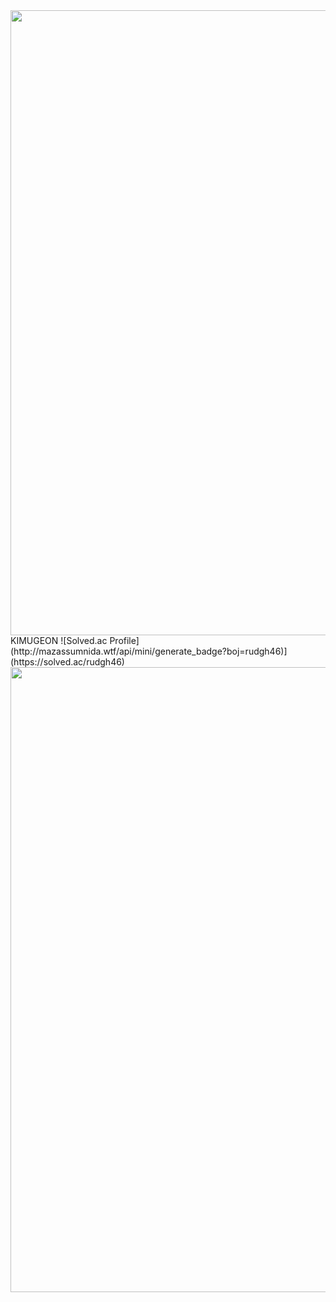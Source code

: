 <div><img src="https://user-images.githubusercontent.com/116149736/200574871-cf4ba89d-73f1-461e-adb7-7dd300720fff.jpg" width="1000"/>
KIMUGEON
![Solved.ac Profile](http://mazassumnida.wtf/api/mini/generate_badge?boj=rudgh46)](https://solved.ac/rudgh46)
<div><img src="https://user-images.githubusercontent.com/116149736/200578139-c971c35c-12fb-4f41-a730-db93e0301797.jpg" width="1000"/>
